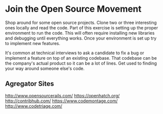 # Join the Open Source Movement

Shop around for some open source projects. Clone two or three interesting ones locally and read the code. Part of this exercise is setting up the proper environment to run the code. This will often require installing new libraries and debugging until everything works. Once your environment is set up try to implement new features.    

It's common at technical interviews to ask a candidate to fix a bug or implement a feature on top of an existing codebase. That codebase can be the company's actual product so it can be a lot of lines. Get used to finding your way around someone else's code.    


## Agregator Sites

http://www.opensourcerails.com/
https://openhatch.org/
http://contribhub.com/
https://www.codemontage.com/
http://www.codetriage.com/
